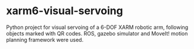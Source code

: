 # xarm6-visual-servoing
Python project for visual servoing of a 6-DOF XARM robotic arm, following objects marked with QR codes. ROS, gazebo simulator and MoveIt! motion planning framework were used. 
